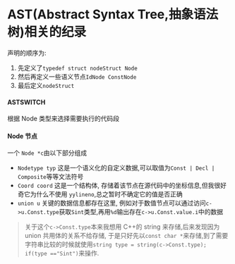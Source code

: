 # AST(Abstract Syntax Tree,抽象语法树)相关的纪录

声明的顺序为:
1. 先定义了`typedef struct nodeStruct Node`
1. 然后再定义一些语义节点`IdNode ConstNode`
1. 最后定义`nodeStruct`

#### ASTSWITCH 
根据 Node 类型来选择需要执行的代码段

#### Node 节点
一个 `Node *c`由以下部分组成
- `Nodetype typ` 这是一个语义化的自定义数据,可以取值为`Const | Decl | Composite`等等文法符号
- `Coord coord` 这是一个结构体, 存储着该节点在源代码中的坐标信息,但我很好奇它为什么不使用 `yylineno`,总之暂时不确定它的值是否正确
- `union u` 关键的数据信息都存在这里, 例如对于数值节点可以通过访问`c->u.Const.type`获取`Sint`类型,再用`%d`输出存在`c->u.Const.value.i`中的数据
>关于这个`c->Const.type`本来我想用 C++的 string 来存储,后来发现因为 union 共用体的关系不给存储, 于是只好先以`const char *`来存储,到了需要字符串比较的时候就使用`string type = string(c->Const.type); if(type =="Sint")`来操作.
